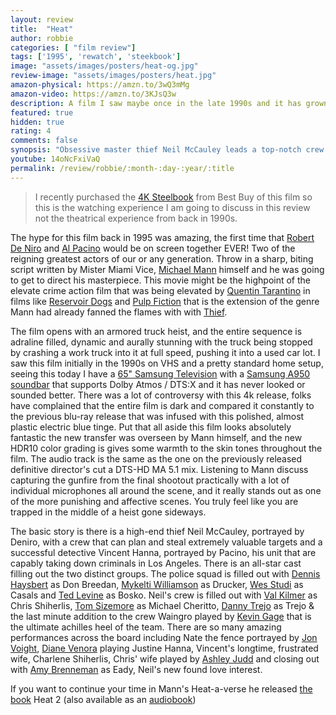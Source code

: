 ```yaml
---
layout: review
title:  "Heat"
author: robbie
categories: [ "film review"]
tags: ['1995', 'rewatch', 'steekbook']
image: "assets/images/posters/heat-og.jpg"
review-image: "assets/images/posters/heat.jpg"
amazon-physical: https://amzn.to/3wQ3mMg
amazon-video: https://amzn.to/3KJsQ3w
description: A film I saw maybe once in the late 1990s and it has grown in esteem and it's importance has grown.  This is one of the most affective action, thriller films of all time.
featured: true
hidden: true
rating: 4
comments: false
synopsis: "Obsessive master thief Neil McCauley leads a top-notch crew on various daring heists throughout Los Angeles while determined detective Vincent Hanna pursues him without rest. Each man recognizes and respects the ability and the dedication of the other even though they are aware their cat-and-mouse game may end in violence."  
youtube: 14oNcFxiVaQ
permalink: /review/robbie/:month-:day-:year/:title
---
```

> I recently purchased the <a href="https://www.bestbuy.com/site/heat-steelbook-4k-ultra-hd-blu-ray-blu-ray-1995/6469388.p?skuId=6469388">4K Steelbook</a> from Best Buy of this film so this is the watching experience I am going to discuss in this review not the theatrical experience from back in 1990s.

The hype for this film back in 1995 was amazing, the first time that <a href="https://www.imdb.com/name/nm0000134/">Robert De Niro</a> and <a href="https://www.imdb.com/name/nm0000199/">Al Pacino</a> would be on screen together EVER!  Two of the reigning greatest actors of our or any generation. Throw in a sharp, biting script written by Mister Miami Vice, <a href="https://www.imdb.com/name/nm0000520/">Michael Mann</a> himself and he was going to get to direct his masterpiece.  This movie might be the highpoint of the elevate crime action film that was being elevated by <a href="https://www.imdb.com/name/nm0000233/">Quentin Tarantino</a> in films like <a href="https://www.imdb.com/title/tt0105236/">Reservoir Dogs</a> and <a href="https://www.imdb.com/title/tt0110912/">Pulp Fiction</a> that is the extension of the genre Mann had already fanned the flames with with <a href="https://www.imdb.com/title/tt0083190/">Thief</a>. 

The film opens with an armored truck heist, and the entire sequence is adraline filled, dynamic and aurally stunning with the truck being stopped by crashing a work truck into it at full speed, pushing it into a used car lot. I saw this film initially in the 1990s on VHS and a pretty standard home setup, seeing this today I have a <a href="https://amzn.to/3eMhnV3">65" Samsung Television</a> with a <a href="https://amzn.to/3Ljd8wh">Samsung A950 soundbar</a> that supports Dolby Atmos / DTS:X and it has never looked or sounded better. There was a lot of controversy with this 4k release, folks have complained that the entire film is dark and compared it constantly to the previous blu-ray release that was infused with this polished, almost plastic electric blue tinge. Put that all aside this film looks absolutely fantastic the new transfer was overseen by Mann himself, and the new HDR10 color grading is gives some warmth to the skin tones throughout the film. The audio track is the same as the one on the previously released definitive director's cut a DTS-HD MA 5.1 mix. Listening to Mann discuss capturing the gunfire from the final shootout practically with a lot of individual microphones all around the scene, and it really stands out as one of the more punishing and affective scenes. You truly feel like you are trapped in the middle of a heist gone sideways.

The basic story is there is a high-end thief Neil McCauley, portrayed by Deniro, with a crew that can plan and steal extremely valuable targets and a successful detective Vincent Hanna, portrayed by Pacino, his unit that are capably taking down criminals in Los Angeles. There is an all-star cast filling out the two distinct groups.  The police squad is filled out with <a href="https://www.imdb.com/name/nm0371660/">Dennis Haysbert</a> as Don Breedan, <a href="https://www.imdb.com/name/nm0932112/">Mykelti Williamson</a> as Drucker, <a href="https://www.imdb.com/name/nm0836071/">Wes Studi</a> as Casals and <a href="https://www.imdb.com/name/nm0505971/">Ted Levine</a> as Bosko. Neil's crew is filled out with <a href="https://www.imdb.com/name/nm0000174/">Val Kilmer</a> as Chris Shiherlis, <a href="https://www.imdb.com/name/nm0001744/">Tom Sizemore</a> as Michael Cheritto, <a href="https://www.imdb.com/name/nm0001803/">Danny Trejo</a> as Trejo & the last minute addition to the crew Waingro played by <a href="https://www.imdb.com/name/nm0300824/">Kevin Gage</a> that is the ultimate achilles heel of the team.  There are so many amazing performances across the board including Nate the fence portrayed by <a href="https://www.imdb.com/name/nm0000685/">Jon Voight</a>, <a href="https://www.imdb.com/name/nm0893204/">Diane Venora</a> playing Justine Hanna, Vincent's longtime, frustrated wife, Charlene Shiherlis, Chris' wife played by <a href="https://www.imdb.com/name/nm0000171/">Ashley Judd</a> and closing out with <a href="https://www.imdb.com/name/nm0000312/">Amy Brenneman</a> as Eady, Neil's new found love interest.

If you want to continue your time in Mann's Heat-a-verse he released <a href="https://amzn.to/3Lhql92" alt="Heat 2 Book link on Amazon">the book</a> Heat 2 (also available as an <a href="https://amzn.to/3xqESJR" alt="Heat 2 audiobook link on Amazon">audiobook</a>) 